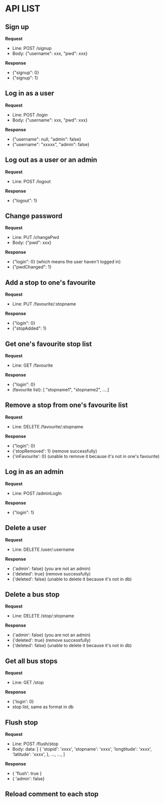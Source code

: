 # API LIST

## Sign up
__Request__
* Line: POST /signup
* Body: {"username": xxx, "pwd": xxx}

__Response__
* {"signup": 0}
* {"signup": 1}

## Log in as a user
__Request__
* Line: POST /login
* Body: {"username": xxx, "pwd": xxx}

__Response__
* {"username": null, "admin": false}
* {"username": "xxxxx", "admin": false}

## Log out as a user or an admin
__Request__
* Line: POST /logout

__Response__
* {"logout": 1}

## Change password
__Request__
* Line: PUT /changePwd
* Body: {"pwd": xxx}

__Response__
* {"login": 0} (which means the user haven't logged in)
* {"pwdChanged": 1}

## Add a stop to one's favourite
__Request__
* Line: PUT /favourite/:stopname

__Response__
* {"login": 0}
* {"stopAdded": 1}

## Get one's favourite stop list
__Request__
* Line: GET /favourite

__Response__
* {"login": 0}
* (favourite list): [ "stopname1", "stopname2", ....]

## Remove a stop from one's favourite list
__Request__
* Line: DELETE /favourite/:stopname

__Response__
* {"login": 0}
* {'stopRemoved': 1} (remove successfully)
* {'inFavourite': 0} (unable to remove it because it's not in one's favourite)

## Log in as an admin
__Request__
* Line: POST /adminLogIn

__Response__
* {"login": 1}

## Delete a user
__Request__
* Line: DELETE /user/:username

__Response__
* {'admin': false} (you are not an admin)
* {'deleted': true} (remove successfully)
* {'deleted': false} (unable to delete it because it's not in db)

## Delete a bus stop
__Request__
* Line: DELETE /stop/:stopname

__Response__
* {'admin': false} (you are not an admin)
* {'deleted': true} (remove successfully)
* {'deleted': false} (unable to delete it because it's not in db)

## Get all bus stops
__Request__
* Line: GET /stop

__Response__
* {'login': 0}
* stop list, same as format in db


## Flush stop
__Request__
* Line: POST /flush/stop
* Body: 
data: [
    {
        'stopid': 'xxxx',
        'stopname': 'xxxx',
        'longtitude': 'xxxx',
        'latitude': 'xxxx',
    },
    ...,
    ...,
]

__Response__
* { 'flush': true }
* { 'admin': false}

## Reload comment to each stop


